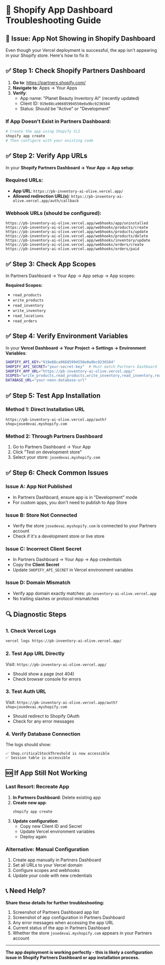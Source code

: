 # 🔧 Shopify App Dashboard Troubleshooting Guide

## 🚨 Issue: App Not Showing in Shopify Dashboard

Even though your Vercel deployment is successful, the app isn't appearing in your Shopify store. Here's how to fix it:

## ✅ **Step 1: Check Shopify Partners Dashboard**

1. **Go to**: https://partners.shopify.com/
2. **Navigate to**: Apps → Your Apps
3. **Verify**: 
   - App name: "Planet Beauty Inventory AI" (recently updated)
   - Client ID: `919e88ca96685994550e0a9bc9236584`
   - Status: Should be "Active" or "Development"

### **If App Doesn't Exist in Partners Dashboard:**
```bash
# Create the app using Shopify CLI
shopify app create
# Then configure with your existing code
```

## ✅ **Step 2: Verify App URLs**

In your **Shopify Partners Dashboard → Your App → App setup**:

### **Required URLs:**
- **App URL**: `https://pb-inventory-ai-olive.vercel.app/`
- **Allowed redirection URL(s)**: `https://pb-inventory-ai-olive.vercel.app/auth/callback`

### **Webhook URLs** (should be configured):
```
https://pb-inventory-ai-olive.vercel.app/webhooks/app/uninstalled
https://pb-inventory-ai-olive.vercel.app/webhooks/products/create
https://pb-inventory-ai-olive.vercel.app/webhooks/products/update
https://pb-inventory-ai-olive.vercel.app/webhooks/products/delete
https://pb-inventory-ai-olive.vercel.app/webhooks/inventory/update
https://pb-inventory-ai-olive.vercel.app/webhooks/orders/create
https://pb-inventory-ai-olive.vercel.app/webhooks/orders/paid
```

## ✅ **Step 3: Check App Scopes**

In Partners Dashboard → Your App → App setup → App scopes:

**Required Scopes:**
- `read_products`
- `write_products` 
- `read_inventory`
- `write_inventory`
- `read_locations`
- `read_orders`

## ✅ **Step 4: Verify Environment Variables**

In your **Vercel Dashboard → Your Project → Settings → Environment Variables**:

```bash
SHOPIFY_API_KEY="919e88ca96685994550e0a9bc9236584"
SHOPIFY_API_SECRET="your-secret-key"  # Must match Partners Dashboard
SHOPIFY_APP_URL="https://pb-inventory-ai-olive.vercel.app/"
SCOPES="write_products,read_products,write_inventory,read_inventory,read_locations,read_orders"
DATABASE_URL="your-neon-database-url"
```

## ✅ **Step 5: Test App Installation**

### **Method 1: Direct Installation URL**
```
https://pb-inventory-ai-olive.vercel.app/auth?shop=josedevai.myshopify.com
```

### **Method 2: Through Partners Dashboard**
1. Go to Partners Dashboard → Your App
2. Click "Test on development store"
3. Select your store: `josedevai.myshopify.com`

## ✅ **Step 6: Check Common Issues**

### **Issue A: App Not Published**
- In Partners Dashboard, ensure app is in "Development" mode
- For custom apps, you don't need to publish to App Store

### **Issue B: Store Not Connected**
- Verify the store `josedevai.myshopify.com` is connected to your Partners account
- Check if it's a development store or live store

### **Issue C: Incorrect Client Secret**
- In Partners Dashboard → Your App → App credentials
- Copy the **Client Secret** 
- Update `SHOPIFY_API_SECRET` in Vercel environment variables

### **Issue D: Domain Mismatch**
- Verify app domain exactly matches: `pb-inventory-ai-olive.vercel.app`
- No trailing slashes or protocol mismatches

## 🔍 **Diagnostic Steps**

### **1. Check Vercel Logs**
```bash
vercel logs https://pb-inventory-ai-olive.vercel.app/
```

### **2. Test App URL Directly**
Visit: `https://pb-inventory-ai-olive.vercel.app/`
- Should show a page (not 404)
- Check browser console for errors

### **3. Test Auth URL**
Visit: `https://pb-inventory-ai-olive.vercel.app/auth?shop=josedevai.myshopify.com`
- Should redirect to Shopify OAuth
- Check for any error messages

### **4. Verify Database Connection**
The logs should show:
```
✅ Shop.criticalStockThreshold is now accessible
✅ Session table is accessible
```

## 🆘 **If App Still Not Working**

### **Last Resort: Recreate App**

1. **In Partners Dashboard**: Delete existing app
2. **Create new app**:
   ```bash
   shopify app create
   ```
3. **Update configuration**:
   - Copy new Client ID and Secret
   - Update Vercel environment variables
   - Deploy again

### **Alternative: Manual Configuration**

1. Create app manually in Partners Dashboard
2. Set all URLs to your Vercel domain
3. Configure scopes and webhooks
4. Update your code with new credentials

## 📞 **Need Help?**

**Share these details for further troubleshooting:**
1. Screenshot of Partners Dashboard app list
2. Screenshot of app configuration in Partners Dashboard
3. Any error messages when accessing the app URL
4. Current status of the app in Partners Dashboard
5. Whether the store `josedevai.myshopify.com` appears in your Partners account

---

**The app deployment is working perfectly - this is likely a configuration issue in Shopify Partners Dashboard or app installation process.**